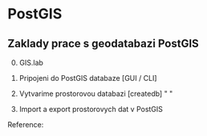 # PostGIS 


## Zaklady prace s geodatabazi PostGIS ## 


0. GIS.lab 

1. Pripojeni do PostGIS databaze
[GUI / CLI]

2. Vytvarime prostorovou databazi
[createdb]
" "

3. Import a export prostorovych dat v PostGIS



Reference: 

